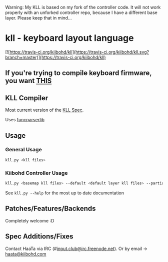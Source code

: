 Warning: My KLL is based on my fork of the controller code. It will not work properly with an unforked controller repo, because I have a different base layer. Please keep that in mind...

kll - keyboard layout language
==============================

[![https://travis-ci.org/kiibohd/kll](https://travis-ci.org/kiibohd/kll.svg?branch=master)](https://travis-ci.org/kiibohd/kll)

## If you're trying to compile keyboard firmware, you want [THIS](https://github.com/kiibohd/controller/)

KLL Compiler
------------

Most current version of the [KLL Spec](http://input.club/kll).

Uses [funcparserlib](https://code.google.com/p/funcparserlib/)


Usage
-----

### General Usage

```bash
kll.py <kll files>
```

### Kiibohd Controller Usage

```bash
kll.py <basemap kll files> --default <default layer kll files> --partial <partial layer 1 kll files> --partial <partial layer 2 kll files> --backend kiibohd --templates templates/kiibohdKeymap.h templates/kiibohdDefs.h --outputs generatedKeymap.h kll_defs.h
```

See `kll.py --help` for the most up to date documentation


Patches/Features/Backends
-------------------------

Completely welcome :D


Spec Additions/Fixes
--------------------

Contact HaaTa via IRC (#input.club@irc.freenode.net).
Or by email -> haata@kiibohd.com

